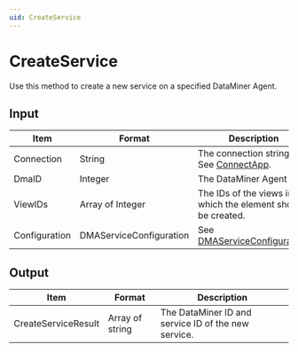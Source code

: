 ```yaml
---
uid: CreateService
---
```


# CreateService

Use this method to create a new service on a specified DataMiner Agent.

## Input

| Item          | Format                   | Description                                                                         |
|---------------|--------------------------|-------------------------------------------------------------------------------------|
| Connection    | String                   | The connection string. See [ConnectApp](xref:ConnectApp).                           |
| DmaID         | Integer                  | The DataMiner Agent ID.                                                             |
| ViewIDs       | Array of Integer         | The IDs of the views in which the element should be created.                        |
| Configuration | DMAServiceConfiguration | See [DMAServiceConfiguration](xref:DMAServiceConfiguration). |

## Output

| Item                | Format          | Description                                         |
|---------------------|-----------------|-----------------------------------------------------|
| CreateServiceResult | Array of string | The DataMiner ID and service ID of the new service. |
